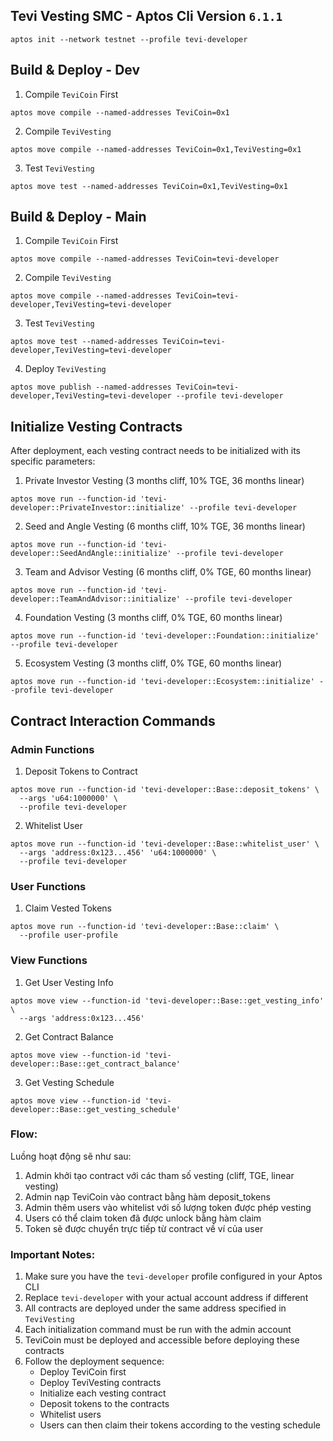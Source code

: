 ## Tevi Vesting SMC - Aptos Cli Version `6.1.1`
```
aptos init --network testnet --profile tevi-developer
```

## Build & Deploy - Dev
1. Compile `TeviCoin` First
```
aptos move compile --named-addresses TeviCoin=0x1
```

2. Compile `TeviVesting`
```
aptos move compile --named-addresses TeviCoin=0x1,TeviVesting=0x1
```

3. Test `TeviVesting`
```
aptos move test --named-addresses TeviCoin=0x1,TeviVesting=0x1
```

## Build & Deploy - Main
1. Compile `TeviCoin` First
```
aptos move compile --named-addresses TeviCoin=tevi-developer
```

2. Compile `TeviVesting`
```
aptos move compile --named-addresses TeviCoin=tevi-developer,TeviVesting=tevi-developer
```

3. Test `TeviVesting`
```
aptos move test --named-addresses TeviCoin=tevi-developer,TeviVesting=tevi-developer
```

4. Deploy `TeviVesting`
```
aptos move publish --named-addresses TeviCoin=tevi-developer,TeviVesting=tevi-developer --profile tevi-developer
```

## Initialize Vesting Contracts
After deployment, each vesting contract needs to be initialized with its specific parameters:

1. Private Investor Vesting (3 months cliff, 10% TGE, 36 months linear)
```
aptos move run --function-id 'tevi-developer::PrivateInvestor::initialize' --profile tevi-developer
```

2. Seed and Angle Vesting (6 months cliff, 10% TGE, 36 months linear)
```
aptos move run --function-id 'tevi-developer::SeedAndAngle::initialize' --profile tevi-developer
```

3. Team and Advisor Vesting (6 months cliff, 0% TGE, 60 months linear)
```
aptos move run --function-id 'tevi-developer::TeamAndAdvisor::initialize' --profile tevi-developer
```

4. Foundation Vesting (3 months cliff, 0% TGE, 60 months linear)
```
aptos move run --function-id 'tevi-developer::Foundation::initialize' --profile tevi-developer
```

5. Ecosystem Vesting (3 months cliff, 0% TGE, 60 months linear)
```
aptos move run --function-id 'tevi-developer::Ecosystem::initialize' --profile tevi-developer
```

## Contract Interaction Commands

### Admin Functions

1. Deposit Tokens to Contract
```
aptos move run --function-id 'tevi-developer::Base::deposit_tokens' \
  --args 'u64:1000000' \
  --profile tevi-developer
```

2. Whitelist User
```
aptos move run --function-id 'tevi-developer::Base::whitelist_user' \
  --args 'address:0x123...456' 'u64:1000000' \
  --profile tevi-developer
```

### User Functions

1. Claim Vested Tokens
```
aptos move run --function-id 'tevi-developer::Base::claim' \
  --profile user-profile
```

### View Functions

1. Get User Vesting Info
```
aptos move view --function-id 'tevi-developer::Base::get_vesting_info' \
  --args 'address:0x123...456'
```

2. Get Contract Balance
```
aptos move view --function-id 'tevi-developer::Base::get_contract_balance'
```

3. Get Vesting Schedule
```
aptos move view --function-id 'tevi-developer::Base::get_vesting_schedule'
```

### Flow:
Luồng hoạt động sẽ như sau:
1. Admin khởi tạo contract với các tham số vesting (cliff, TGE, linear vesting)
2. Admin nạp TeviCoin vào contract bằng hàm deposit_tokens
3. Admin thêm users vào whitelist với số lượng token được phép vesting
4. Users có thể claim token đã được unlock bằng hàm claim
5. Token sẽ được chuyển trực tiếp từ contract về ví của user

### Important Notes:
1. Make sure you have the `tevi-developer` profile configured in your Aptos CLI
2. Replace `tevi-developer` with your actual account address if different
3. All contracts are deployed under the same address specified in `TeviVesting`
4. Each initialization command must be run with the admin account
5. TeviCoin must be deployed and accessible before deploying these contracts
6. Follow the deployment sequence:
   - Deploy TeviCoin first
   - Deploy TeviVesting contracts
   - Initialize each vesting contract
   - Deposit tokens to the contracts
   - Whitelist users
   - Users can then claim their tokens according to the vesting schedule
